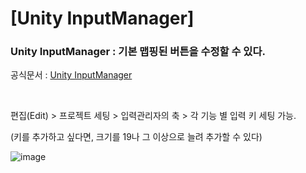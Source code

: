 # [Unity InputManager]


### Unity InputManager : 기본 맵핑된 버튼을 수정할 수 있다.

공식문서 : [Unity InputManager](https://learn.unity.com/tutorial/input-manager-1#)

<br>

편집(Edit) > 프로젝트 세팅 > 입력관리자의 축 > 각 기능 별 입력 키 세팅 가능.

(키를 추가하고 싶다면, 크기를 19나 그 이상으로 늘려 추가할 수 있다)

![image](https://github.com/SShinMJ/TIL/assets/82142527/a51e85e9-cf77-47d4-ae53-d24b7d144398)
